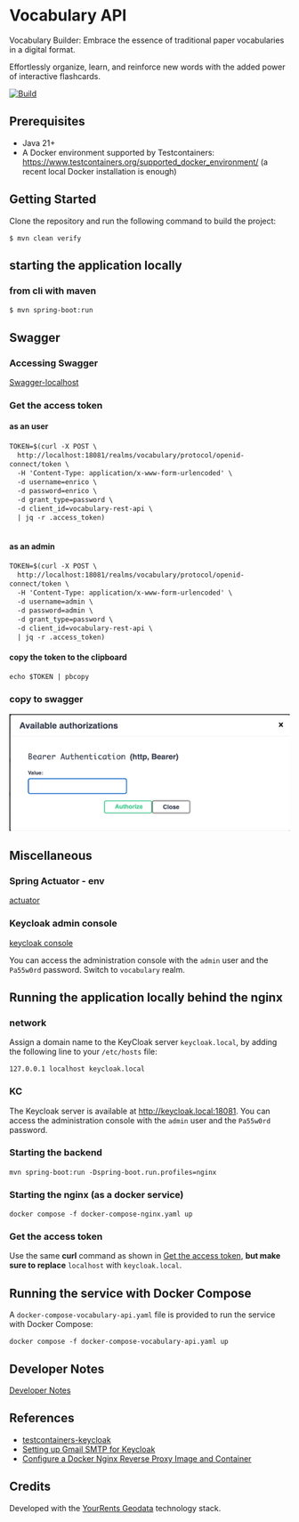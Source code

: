 # Vocabulary API
Vocabulary Builder: Embrace the essence of traditional paper vocabularies in a digital format.    

Effortlessly organize, learn, and reinforce new words with the added power of interactive flashcards.

[![Build](https://github.com/egch/vocabulary/actions/workflows/maven.yml/badge.svg)](https://github.com/egch/vocabulary/actions/workflows/maven.yml)

## Prerequisites
- Java 21+
- A Docker environment supported by Testcontainers: <https://www.testcontainers.org/supported_docker_environment/> (a recent local Docker installation is enough)

## Getting Started
Clone the repository and run the following command to build the project:

```shell
$ mvn clean verify
```

## starting the application locally

### from cli with maven
```shell
$ mvn spring-boot:run 
```

## Swagger
### Accessing Swagger
[Swagger-localhost](http://localhost:9090/swagger-ui/index.html#/)

### Get the access token
#### as an user

```shell
TOKEN=$(curl -X POST \
  http://localhost:18081/realms/vocabulary/protocol/openid-connect/token \
  -H 'Content-Type: application/x-www-form-urlencoded' \
  -d username=enrico \
  -d password=enrico \
  -d grant_type=password \
  -d client_id=vocabulary-rest-api \
  | jq -r .access_token)
  

```
#### as an admin
```shell
TOKEN=$(curl -X POST \
  http://localhost:18081/realms/vocabulary/protocol/openid-connect/token \
  -H 'Content-Type: application/x-www-form-urlencoded' \
  -d username=admin \
  -d password=admin \
  -d grant_type=password \
  -d client_id=vocabulary-rest-api \
  | jq -r .access_token)
```

#### copy the token to the clipboard
```shell
echo $TOKEN | pbcopy    
```

### copy to swagger
![Bearer](docs/images/swagger-token.png)

## Miscellaneous
### Spring Actuator - env
[actuator](http://localhost:9090/actuator/env/)

### Keycloak admin console
[keycloak console](http://localhost:18081/admin/master/console/)

You can access the administration console with the `admin` user and the `Pa55w0rd` password.
Switch to `vocabulary` realm.

## Running the application locally behind the nginx
### network
Assign a domain name to the KeyCloak server `keycloak.local`, by adding the following line to your `/etc/hosts` file:
```text
127.0.0.1 localhost keycloak.local
```
### KC
The Keycloak server is available at <http://keycloak.local:18081>. 
You can access the administration console with the `admin` user and the `Pa55w0rd` password.



### Starting the backend
```shell
mvn spring-boot:run -Dspring-boot.run.profiles=nginx
```
### Starting the nginx (as a docker service)

```shell
docker compose -f docker-compose-nginx.yaml up
```
### Get the access token
Use the same **curl** command as shown in [Get the access token](#get-the-access-token), **but make sure to replace** `localhost` with `keycloak.local`.



## Running the service with Docker Compose
A `docker-compose-vocabulary-api.yaml` file is provided to run the service with Docker Compose:

```shell
docker compose -f docker-compose-vocabulary-api.yaml up
```




## Developer Notes
[Developer Notes](DeveloperNotes.md)



## References
- [testcontainers-keycloak](https://github.com/dasniko/testcontainers-keycloak)
- [Setting up Gmail SMTP for Keycloak](https://www.youtube.com/watch?v=wwOKKwMq5pA)
- [Configure a Docker Nginx Reverse Proxy Image and Container](https://youtu.be/ZmH1L1QeNHk?si=MOyHUDYLzyxB_NUh)


## Credits
Developed with the [YourRents Geodata](https://github.com/your-rents) technology stack.
